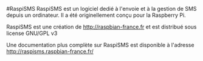#RaspiSMS
RaspiSMS est un logiciel dedié à l'envoie et à la gestion de SMS depuis un ordinateur.
Il a été originellement conçu pour la Raspberry Pi.

RaspiSMS est une création de http://raspbian-france.fr et est distribué sous license GNU/GPL v3

Une documentation plus complète sur RaspiSMS est disponible à l'adresse http://raspisms.raspbian-france.fr/
